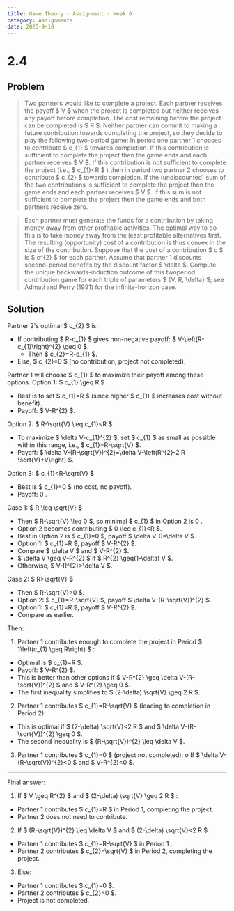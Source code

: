 ```yaml
---
title: Game Theory - Assignment - Week 6
category: Assignments
date: 2025-9-10 
---
```


# 2.4

## Problem 

> Two partners would like to complete a project. Each partner receives the payoff $ V $ when the project is completed but neither receives any payoff before completion. The cost remaining before the project can be completed is $ R $. Neither partner can commit to making a future contribution towards completing the project, so they decide to play the following two-period game: In period one partner 1 chooses to contribute $ c_{1} $ towards completion. If this contribution is sufficient to complete the project then the game ends and each partner receives $ V $. If this contribution is not sufficient to complete the project (i.e., $ c_{1}<R $ ) then in period two partner 2 chooses to contribute $ c_{2} $ towards completion. If the (undiscounted) sum of the two contributions is sufficient to complete the project then the game ends and each partner receives $ V $. If this sum is not sufficient to complete the project then the game ends and both partners receive zero.

> Each partner must generate the funds for a contribution by taking money away from other profitable activities. The optimal way to do this is to take money away from the least profitable alternatives first. The resulting (opportunity) cost of a contribution is thus convex in the size of the contribution. Suppose that the cost of a contribution $ c $ is $ c^{2} $ for each partner. Assume that partner 1 discounts second-period benefits by the discount factor $ \delta $. Compute the unique backwards-induction outcome of this twoperiod contribution game for each triple of parameters $ \{V, R, \delta\} $; see Admati and Perry (1991) for the infinite-horizon case.

## Solution 

Partner 2's optimal $ c_{2} $ is:
- If contributing $ R-c_{1} $ gives non-negative payoff: $ V-\left(R-c_{1}\right)^{2} \geq 0 $.
  - Then $ c_{2}=R-c_{1} $.
- Else, $ c_{2}=0 $ (no contribution, project not completed).

Partner 1 will choose $ c_{1} $ to maximize their payoff among these options.
Option 1: $ c_{1} \geq R $
- Best is to set $ c_{1}=R $ (since higher $ c_{1} $ increases cost without benefit).
- Payoff: $ V-R^{2} $.

Option 2: $ R-\sqrt{V} \leq c_{1}<R $
- To maximize $ \delta V-c_{1}^{2} $, set $ c_{1} $ as small as possible within this range, i.e., $ c_{1}=R-\sqrt{V} $.
- Payoff: $ \delta V-(R-\sqrt{V})^{2}=\delta V-\left(R^{2}-2 R \sqrt{V}+V\right) $.

Option 3: $ c_{1}<R-\sqrt{V} $
- Best is $ c_{1}=0 $ (no cost, no payoff).
- Payoff: 0 .

Case 1: $ R \leq \sqrt{V} $
- Then $ R-\sqrt{V} \leq 0 $, so minimal $ c_{1} $ in Option 2 is 0 .
- Option 2 becomes contributing $ 0 \leq c_{1}<R $.
- Best in Option 2 is $ c_{1}=0 $, payoff $ \delta V-0=\delta V $.
- Option 1: $ c_{1}=R $, payoff $ V-R^{2} $.
- Compare $ \delta V $ and $ V-R^{2} $.
- $ \delta V \geq V-R^{2} $ if $ R^{2} \geq(1-\delta) V $.
- Otherwise, $ V-R^{2}>\delta V $.

Case 2: $ R>\sqrt{V} $
- Then $ R-\sqrt{V}>0 $.
- Option 2: $ c_{1}=R-\sqrt{V} $, payoff $ \delta V-(R-\sqrt{V})^{2} $.
- Option 1: $ c_{1}=R $, payoff $ V-R^{2} $.
- Compare as earlier.

Then:

1. Partner 1 contributes enough to complete the project in Period $ 1\left(c_{1} \geq R\right) $ :
- Optimal is $ c_{1}=R $.
- Payoff: $ V-R^{2} $.
- This is better than other options if $ V-R^{2} \geq \delta V-(R-\sqrt{V})^{2} $ and $ V-R^{2} \geq 0 $.
- The first inequality simplifies to $ (2-\delta) \sqrt{V} \geq 2 R $.
2. Partner 1 contributes $ c_{1}=R-\sqrt{V} $ (leading to completion in Period 2):
- This is optimal if $ (2-\delta) \sqrt{V}<2 R $ and $ \delta V-(R-\sqrt{V})^{2} \geq 0 $.
- The second inequality is $ (R-\sqrt{V})^{2} \leq \delta V $.
3. Partner 1 contributes $ c_{1}=0 $ (project not completed):
o If $ \delta V-(R-\sqrt{V})^{2}<0 $ and $ V-R^{2}<0 $.

---

Final answer:

1. If $ V \geq R^{2} $ and $ (2-\delta) \sqrt{V} \geq 2 R $ :
- Partner 1 contributes $ c_{1}=R $ in Period 1, completing the project.
- Partner 2 does not need to contribute.
2. If $ (R-\sqrt{V})^{2} \leq \delta V $ and $ (2-\delta) \sqrt{V}<2 R $ :
- Partner 1 contributes $ c_{1}=R-\sqrt{V} $ in Period 1 .
- Partner 2 contributes $ c_{2}=\sqrt{V} $ in Period 2, completing the project.
3. Else:
- Partner 1 contributes $ c_{1}=0 $.
- Partner 2 contributes $ c_{2}=0 $.
- Project is not completed.